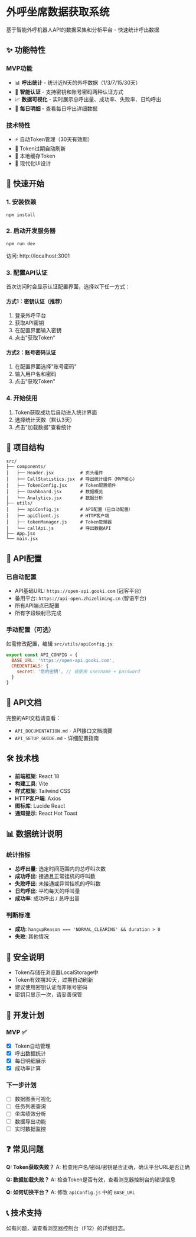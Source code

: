 # 外呼坐席数据获取系统

基于智能外呼机器人API的数据采集和分析平台 - 快速统计呼出数据

## ✨ 功能特性

### MVP功能
- 📊 **呼出统计** - 统计近N天的外呼数据（1/3/7/15/30天）
- 🔐 **智能认证** - 支持密钥和账号密码两种认证方式
- 📈 **数据可视化** - 实时展示总呼出量、成功率、失败率、日均呼出
- 📅 **每日明细** - 查看每日呼出详细数据

### 技术特性
- ⚡ 自动Token管理（30天有效期）
- 🔄 Token过期自动刷新
- 💾 本地缓存Token
- 🎨 现代化UI设计

## 🚀 快速开始

### 1. 安装依赖
```bash
npm install
```

### 2. 启动开发服务器
```bash
npm run dev
```

访问: http://localhost:3001

### 3. 配置API认证

首次访问时会显示认证配置界面，选择以下任一方式：

#### 方式1：密钥认证（推荐）
1. 登录外呼平台
2. 获取API密钥
3. 在配置界面输入密钥
4. 点击"获取Token"

#### 方式2：账号密码认证
1. 在配置界面选择"账号密码"
2. 输入用户名和密码
3. 点击"获取Token"

### 4. 开始使用
1. Token获取成功后自动进入统计界面
2. 选择统计天数（默认3天）
3. 点击"加载数据"查看统计

## 📁 项目结构

```
src/
├── components/
│   ├── Header.jsx          # 页头组件
│   ├── CallStatistics.jsx  # 呼出统计组件（MVP核心）
│   ├── TokenConfig.jsx     # Token配置组件
│   ├── Dashboard.jsx       # 数据概览
│   └── Analytics.jsx       # 数据分析
├── utils/
│   ├── apiConfig.js        # API配置（已自动配置）
│   ├── apiClient.js        # HTTP客户端
│   ├── tokenManager.js     # Token管理器
│   └── callApi.js          # 呼出数据API
├── App.jsx
└── main.jsx
```

## 🔧 API配置

### 已自动配置
- API基础URL: `https://open-api.gooki.com` (冠客平台)
- 备用平台: `https://api-open.zhizeliming.cn` (智语平台)
- 所有API端点已配置
- 所有字段映射已完成

### 手动配置（可选）
如需修改配置，编辑 `src/utils/apiConfig.js`:

```javascript
export const API_CONFIG = {
  BASE_URL: 'https://open-api.gooki.com',
  CREDENTIALS: {
    secret: '您的密钥', // 或使用 username + password
  }
}
```

## 📖 API文档

完整的API文档请查看：
- `API_DOCUMENTATION.md` - API接口文档摘要
- `API_SETUP_GUIDE.md` - 详细配置指南

## 🛠️ 技术栈

- **前端框架**: React 18
- **构建工具**: Vite
- **样式框架**: Tailwind CSS
- **HTTP客户端**: Axios
- **图标库**: Lucide React
- **通知提示**: React Hot Toast

## 📊 数据统计说明

### 统计指标
- **总呼出量**: 选定时间范围内的总呼叫次数
- **成功呼出**: 接通且正常挂机的呼叫数
- **失败呼出**: 未接通或异常挂机的呼叫数
- **日均呼出**: 平均每天的呼叫量
- **成功率**: 成功呼出 / 总呼出量

### 判断标准
- **成功**: `hangupReason === 'NORMAL_CLEARING' && duration > 0`
- **失败**: 其他情况

## 🔐 安全说明

- Token存储在浏览器LocalStorage中
- Token有效期30天，过期自动刷新
- 建议使用密钥认证而非账号密码
- 密钥只显示一次，请妥善保管

## 📝 开发计划

### MVP ✅
- [x] Token自动管理
- [x] 呼出数据统计
- [x] 每日明细展示
- [x] 成功率计算

### 下一步计划
- [ ] 数据图表可视化
- [ ] 任务列表查询
- [ ] 坐席绩效分析
- [ ] 数据导出功能
- [ ] 实时数据监控

## ❓ 常见问题

**Q: Token获取失败？**
A: 检查用户名/密码/密钥是否正确，确认平台URL是否正确

**Q: 数据加载失败？**
A: 检查Token是否有效，查看浏览器控制台的错误信息

**Q: 如何切换平台？**
A: 修改 `apiConfig.js` 中的 `BASE_URL`

## 📞 技术支持

如有问题，请查看浏览器控制台（F12）的详细日志。
